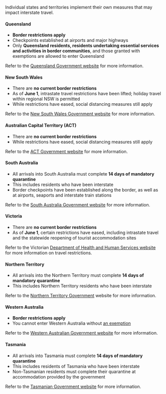 
Individual states and territories implement their own measures that may impact interstate travel.

#### Queensland

- **Border restrictions apply**
- Checkpoints established at airports and major highways 
- Only **Queensland residents, residents undertaking essential services and activities in border communities**, and those granted with exemptions are allowed to enter Queensland 

Refer to the [Queensland Government website](https://www.covid19.qld.gov.au/government-actions/border-closing) for more information.

#### New South Wales

- There are **no current border restrictions** 
- As of **June 1**, intrastate travel restrictions have been lifted; holiday travel within regional NSW is permitted 
- While restrictions have eased, social distancing measures still apply

Refer to the [New South Wales Government website](https://www.nsw.gov.au/covid-19/what-you-can-and-cant-do-under-rules/changes) for more information.

#### Australian Capital Territory (ACT)

- There are **no current border restrictions** 
- While restrictions have eased, social distancing measures still apply 

Refer to the [ACT Government website](https://www.covid19.act.gov.au/help-and-advice/travellers) for more information.

#### South Australia

- All arrivals into South Australia must complete **14 days of mandatory quarantine**
- This includes residents who have been interstate
- Border checkpoints have been established along the border, as well as at airports, seaports and interstate train stations

Refer to the [South Australia Government website](https://www.covid-19.sa.gov.au/) for more information.

#### Victoria

- There are **no current border restrictions** 
- As of **June 1**, certain restrictions have eased, including intrastate travel and the statewide reopening of tourist accommodation sites 

Refer to the Victorian [Department of Health and Human Services website](https://www.dhhs.vic.gov.au/victorias-restriction-levels-covid-19) for more information on travel restrictions.

#### Northern Territory

- All arrivals into the Northern Territory must complete **14 days of mandatory quarantine**
- This includes Northern Territory residents who have been interstate

Refer to the [Northern Territory Government](https://coronavirus.nt.gov.au/community-advice/border-controls) website for more information.

#### Western Australia

- **Border restrictions apply**
- You cannot enter Western Australia without [an exemption](https://www.wa.gov.au/organisation/department-of-the-premier-and-cabinet/covid-19-coronavirus-travel-wa)

Refer to the [Western Australian Government website](https://www.wa.gov.au/organisation/department-of-the-premier-and-cabinet/covid-19-coronavirus-travel-wa) for more information.

#### Tasmania

- All arrivals into Tasmania must complete **14 days of mandatory quarantine**
- This includes residents of Tasmania who have been interstate
- Non-Tasmanian residents must complete their quarantine at accommodation provided by the government

Refer to the [Tasmanian Government website](https://coronavirus.tas.gov.au/travellers-and-visitors/coming-to-tasmania) for more information.
